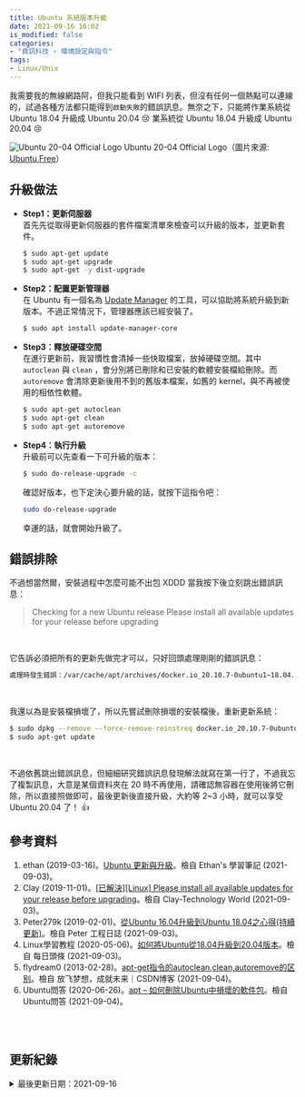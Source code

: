 ```yaml
---
title: Ubuntu 系統版本升級
date: 2021-09-16 16:02
is_modified: false
categories:
- "資訊科技 › 環境設定與指令"
tags:
- Linux/Unix 
--- 
```


我需要我的無線網路阿，但我只能看到 WIFI 列表，但沒有任何一個熱點可以連線的，試過各種方法都只能得到`啟動失敗`的錯誤訊息。無奈之下，只能將作業系統從 Ubuntu 18.04 升級成 Ubuntu 20.04 :cry: 
業系統從 Ubuntu 18.04 升級成 Ubuntu 20.04 :cry: 

<!--more-->
<p class="illustration">
    <img src="https://i.imgur.com/wTWEMpR.jpg" alt="Ubuntu 20-04 Official Logo">
    Ubuntu 20-04 Official Logo（圖片來源: <a href="https://www.ubuntufree.com/download-ubuntu-20-04-lts/ubuntu-20-04-official-logo/">Ubuntu Free</a>）
</p>



## 升級做法
- **Step1：更新伺服器**  
    首先先從取得更新伺服器的套件檔案清單來檢查可以升級的版本，並更新套件。
    ```bash
    $ sudo apt-get update
    $ sudo apt-get upgrade
    $ sudo apt-get -y dist-upgrade
    ```

- **Step2：配置更新管理器**  
    在 Ubuntu 有一個名為 [Update Manager](https://zh.wikipedia.org/wiki/%E8%BD%AF%E4%BB%B6%E6%9B%B4%E6%96%B0%E5%99%A8) 的工具，可以協助將系統升級到新版本。不過正常情況下，管理器應該已經安裝了。
    ```bash
    $ sudo apt install update-manager-core
    ```
    
-  **Step3：釋放硬碟空間**  
    在進行更新前，我習慣性會清掉一些快取檔案，放掉硬碟空間。其中 `autoclean` 與 `clean` ，會分別將已刪除和已安裝的軟體安裝檔給刪除。而 `autoremove` 會清除更新後用不到的舊版本檔案，如舊的 kernel，與不再被使用的相依性軟體。
    ```bash
    $ sudo apt-get autoclean
    $ sudo apt-get clean
    $ sudo apt-get autoremove
    ```
       
-  **Step4：執行升級**    
    升級前可以先查看一下可升級的版本：
    ```bash
    $ sudo do-release-upgrade -c
    ```

    確認好版本，也下定決心要升級的話，就按下這指令吧：
    ```bash
    sudo do-release-upgrade
    ```
    幸運的話，就會開始升級了。


## 錯誤排除
不過想當然爾，安裝過程中怎麼可能不出包 XDDD 當我按下後立刻跳出錯誤訊息：
> Checking for a new Ubuntu release Please install all available updates for your release before upgrading

<br>

它告訴必須把所有的更新先做完才可以，只好回頭處理剛剛的錯誤訊息：

```bash
處理時發生錯誤：/var/cache/apt/archives/docker.io_20.10.7-0ubuntu1~18.04.1_amd64.deb
```

<br>

我還以為是安裝檔損壞了，所以先嘗試刪除損壞的安裝檔後，重新更新系統：
```bash
$ sudo dpkg --remove --force-remove-reinstreq docker.io_20.10.7-0ubuntu1~18.04.1_amd64
$ sudo apt-get update
```

<br>

不過依舊跳出錯誤訊息，但細細研究錯誤訊息發現解法就寫在第一行了，不過我忘了複製訊息，大意是某個資料夾在 20 時不再使用，請確認無容器在使用後將它刪除，所以直接照做即可，最後更新後直接升級，大約等 2~3 小時，就可以享受 Ubuntu 20.04 了！ :+1:



## 參考資料 
1. ethan (2019-03-16)。[Ubuntu 更新與升級](https://project.zhps.tp.edu.tw/ethan/2019/03/ubuntu-%E6%9B%B4%E6%96%B0%E8%88%87%E5%8D%87%E7%B4%9A/)。檢自 Ethan's 學習筆記 (2021-09-03)。
2. Clay (2019-11-01)。[[已解決][Linux] Please install all available updates for your release before upgrading](https://clay-atlas.com/blog/2019/11/01/please-install-all-available-updates/)。檢自 Clay-Technology World (2021-09-03)。
3. Peter279k (2019-02-01)。[從Ubuntu 16.04升級到Ubuntu 18.04之心得(持續更新)](https://peterli.website/%E5%BE%9Eubuntu-16-04%E5%8D%87%E7%B4%9A%E5%88%B0ubuntu-18-04%E4%B9%8B%E5%BF%83%E5%BE%97/)。檢自 Peter 工程日誌 (2021-09-03)。
4. Linux學習教程 (2020-05-06)。[如何將Ubuntu從18.04升級到20.04版本](https://kknews.cc/zh-tw/code/g42eqp8.html)。檢自 每日頭條 (2021-09-03)。
5. flydream0 (2013-02-28)。[apt-get指令的autoclean,clean,autoremove的区别](https://blog.csdn.net/flydream0/article/details/8620396)。檢自 放飞梦想，成就未来｜CSDN博客 (2021-09-04)。
6. Ubuntu問答 (2020-06-26)。[apt – 如何刪除Ubuntu中損壞的軟件包](https://ubuntuqa.com/zh-tw/article/10754.html)。檢自 Ubuntu問答 (2021-09-04)。

<br><br>  

## 更新紀錄
<details class="update_stamp">
  <summary>最後更新日期：2021-09-16</summary>
  <ul>
    <li>2021-09-16 發布</li>
    <li>2021-09-04 完稿</li>
    <li>2021-09-03 起稿</li>
  </ul>
</details>
